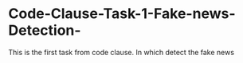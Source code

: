 # Code-Clause-Task-1-Fake-news-Detection-
This is the first task from code clause. In which detect the fake news 
